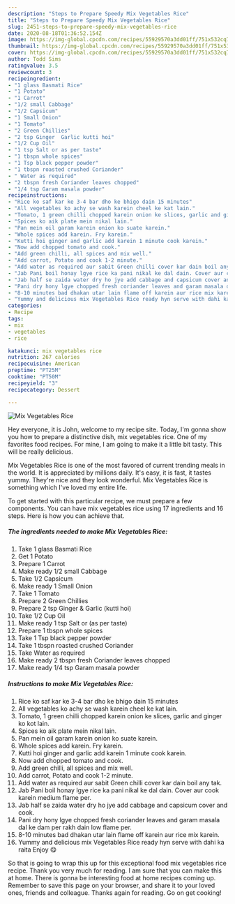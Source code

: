 ```yaml
---
description: "Steps to Prepare Speedy Mix Vegetables Rice"
title: "Steps to Prepare Speedy Mix Vegetables Rice"
slug: 2451-steps-to-prepare-speedy-mix-vegetables-rice
date: 2020-08-18T01:36:52.154Z
image: https://img-global.cpcdn.com/recipes/55929570a3dd01ff/751x532cq70/mix-vegetables-rice-recipe-main-photo.jpg
thumbnail: https://img-global.cpcdn.com/recipes/55929570a3dd01ff/751x532cq70/mix-vegetables-rice-recipe-main-photo.jpg
cover: https://img-global.cpcdn.com/recipes/55929570a3dd01ff/751x532cq70/mix-vegetables-rice-recipe-main-photo.jpg
author: Todd Sims
ratingvalue: 3.5
reviewcount: 3
recipeingredient:
- "1 glass Basmati Rice"
- "1 Potato"
- "1 Carrot"
- "1/2 small Cabbage"
- "1/2 Capsicum"
- "1 Small Onion"
- "1 Tomato"
- "2 Green Chillies"
- "2 tsp Ginger  Garlic kutti hoi"
- "1/2 Cup Oil"
- "1 tsp Salt or as per taste"
- "1 tbspn whole spices"
- "1 Tsp black pepper powder"
- "1 tbspn roasted crushed Coriander"
- " Water as required"
- "2 tbspn fresh Coriander leaves chopped"
- "1/4 tsp Garam masala powder"
recipeinstructions:
- "Rice ko saf kar ke 3-4 bar dho ke bhigo dain 15 minutes"
- "All vegetables ko achy se wash karein cheel ke kat lain."
- "Tomato, 1 green chilli chopped karein onion ke slices, garlic and ginger ko kot lain."
- "Spices ko aik plate mein nikal lain."
- "Pan mein oil garam karein onion ko suate karein."
- "Whole spices add karein. Fry karein."
- "Kutti hoi ginger and garlic add karein 1 minute cook karein."
- "Now add chopped tomato and cook."
- "Add green chilli, all spices and mix well."
- "Add carrot, Potato and cook 1-2 minute."
- "Add water as required aur sabit Green chilli cover kar dain boil any tak."
- "Jab Pani boil honay lgye rice ka pani nikal ke dal dain. Cover aur cook karein medium flame per."
- "Jab half se zaida water dry ho jye add cabbage and capsicum cover and cook."
- "Pani dry hony lgye chopped fresh coriander leaves and garam masala dal ke dam per rakh dain low flame per."
- "8-10 minutes bad dhakan utar lain flame off karein aur rice mix karein."
- "Yummy and delicious mix Vegetables Rice ready hyn serve with dahi ka raita Enjoy 😋"
categories:
- Recipe
tags:
- mix
- vegetables
- rice

katakunci: mix vegetables rice 
nutrition: 267 calories
recipecuisine: American
preptime: "PT25M"
cooktime: "PT50M"
recipeyield: "3"
recipecategory: Dessert

---
```



![Mix Vegetables Rice](https://img-global.cpcdn.com/recipes/55929570a3dd01ff/751x532cq70/mix-vegetables-rice-recipe-main-photo.jpg)

Hey everyone, it is John, welcome to my recipe site. Today, I'm gonna show you how to prepare a distinctive dish, mix vegetables rice. One of my favorites food recipes. For mine, I am going to make it a little bit tasty. This will be really delicious.



Mix Vegetables Rice is one of the most favored of current trending meals in the world. It is appreciated by millions daily. It's easy, it is fast, it tastes yummy. They're nice and they look wonderful. Mix Vegetables Rice is something which I've loved my entire life.


To get started with this particular recipe, we must prepare a few components. You can have mix vegetables rice using 17 ingredients and 16 steps. Here is how you can achieve that.

<!--inarticleads1-->

##### The ingredients needed to make Mix Vegetables Rice:

1. Take 1 glass Basmati Rice
1. Get 1 Potato
1. Prepare 1 Carrot
1. Make ready 1/2 small Cabbage
1. Take 1/2 Capsicum
1. Make ready 1 Small Onion
1. Take 1 Tomato
1. Prepare 2 Green Chillies
1. Prepare 2 tsp Ginger &amp; Garlic (kutti hoi)
1. Take 1/2 Cup Oil
1. Make ready 1 tsp Salt or (as per taste)
1. Prepare 1 tbspn whole spices
1. Take 1 Tsp black pepper powder
1. Take 1 tbspn roasted crushed Coriander
1. Take  Water as required
1. Make ready 2 tbspn fresh Coriander leaves chopped
1. Make ready 1/4 tsp Garam masala powder




<!--inarticleads2-->

##### Instructions to make Mix Vegetables Rice:

1. Rice ko saf kar ke 3-4 bar dho ke bhigo dain 15 minutes
1. All vegetables ko achy se wash karein cheel ke kat lain.
1. Tomato, 1 green chilli chopped karein onion ke slices, garlic and ginger ko kot lain.
1. Spices ko aik plate mein nikal lain.
1. Pan mein oil garam karein onion ko suate karein.
1. Whole spices add karein. Fry karein.
1. Kutti hoi ginger and garlic add karein 1 minute cook karein.
1. Now add chopped tomato and cook.
1. Add green chilli, all spices and mix well.
1. Add carrot, Potato and cook 1-2 minute.
1. Add water as required aur sabit Green chilli cover kar dain boil any tak.
1. Jab Pani boil honay lgye rice ka pani nikal ke dal dain. Cover aur cook karein medium flame per.
1. Jab half se zaida water dry ho jye add cabbage and capsicum cover and cook.
1. Pani dry hony lgye chopped fresh coriander leaves and garam masala dal ke dam per rakh dain low flame per.
1. 8-10 minutes bad dhakan utar lain flame off karein aur rice mix karein.
1. Yummy and delicious mix Vegetables Rice ready hyn serve with dahi ka raita Enjoy 😋




So that is going to wrap this up for this exceptional food mix vegetables rice recipe. Thank you very much for reading. I am sure that you can make this at home. There is gonna be interesting food at home recipes coming up. Remember to save this page on your browser, and share it to your loved ones, friends and colleague. Thanks again for reading. Go on get cooking!
